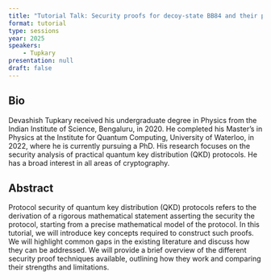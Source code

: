 ```yaml
---
title: "Tutorial Talk: Security proofs for decoy-state BB84 and their performance"
format: tutorial
type: sessions
year: 2025
speakers:
    - Tupkary
presentation: null
draft: false
---
```


## Bio

Devashish Tupkary received his undergraduate degree in Physics from the Indian Institute of Science, Bengaluru, in 2020. He completed his Master’s in Physics at the Institute for Quantum Computing, University of Waterloo, in 2022, where he is currently pursuing a PhD. His research focuses on the security analysis of practical quantum key distribution (QKD) protocols. He has a broad interest in all areas of cryptography.

## Abstract

Protocol security of quantum key distribution (QKD) protocols refers to the derivation of a rigorous mathematical statement asserting the security the protocol, starting from a precise mathematical model of the protocol. In this tutorial, we will introduce key concepts required to construct such proofs. We will highlight common gaps in the existing literature and discuss how they can be addressed. We will provide a brief overview of the different security proof techniques available, outlining how they work and comparing their strengths and limitations.
